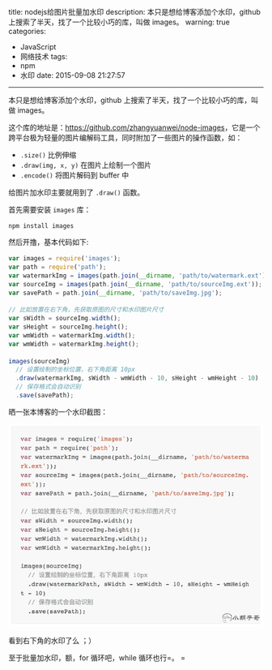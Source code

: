 title: nodejs给图片批量加水印
description: 本只是想给博客添加个水印，github 上搜索了半天，找了一个比较小巧的库，叫做 images。
warning: true
categories:
  - JavaScript
  - 网络技术
tags:
  - npm
  - 水印
date: 2015-09-08 21:27:57
---


本只是想给博客添加个水印，github 上搜索了半天，找了一个比较小巧的库，叫做 images。

<!--more-->

这个库的地址是：<https://github.com/zhangyuanwei/node-images>，它是一个跨平台极为轻量的图片编解码工具，同时附加了一些图片的操作函数，如：

- `.size()` 比例伸缩
- `.draw(img, x, y)` 在图片上绘制一个图片
- `.encode()` 将图片解码到 buffer 中

给图片加水印主要就用到了 `.draw()` 函数。


首先需要安装 `images` 库：

```
npm install images
```

然后开撸，基本代码如下:

```javascript
var images = require('images');
var path = require('path');
var watermarkImg = images(path.join(__dirname, 'path/to/watermark.ext'));
var sourceImg = images(path.join(__dirname, 'path/to/sourceImg.ext'));
var savePath = path.join(__dirname, 'path/to/saveImg.jpg');

// 比如放置在右下角，先获取原图的尺寸和水印图片尺寸
var sWidth = sourceImg.width();
var sHeight = sourceImg.height();
var wmWidth = watermarkImg.width();
var wmWidth = watermarkImg.height();

images(sourceImg)
  // 设置绘制的坐标位置，右下角距离 10px
  .draw(watermarkImg, sWidth - wmWidth - 10, sHeight - wmHeight - 10)
  // 保存格式会自动识别
  .save(savePath);
```

晒一张本博客的一个水印截图：

![博客水印截图](/blogimgs/2015/9/201592102.jpg)

看到右下角的水印了么 ；）

至于批量加水印，额，for 循环吧，while 循环也行=。 =